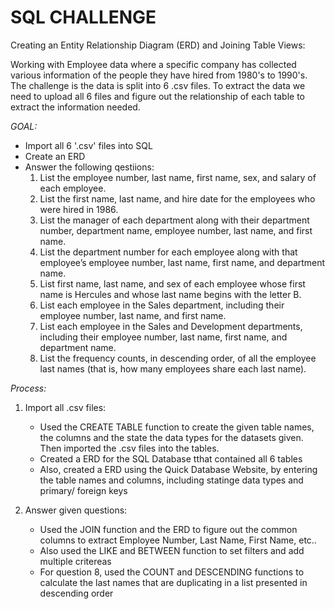 # SQL CHALLENGE
Creating an Entity Relationship Diagram (ERD) and Joining Table Views:

Working with Employee data where a specific company has collected various information of the people they have hired from 1980's to 1990's. The challenge is the data is split into 6 .csv files. To extract the data we need to upload all 6 files and figure out the relationship of each table to extract the information needed. 

*GOAL:* 
- Import all 6 '.csv' files into SQL
- Create an ERD
- Answer the following qestiions:
  1) List the employee number, last name, first name, sex, and salary of each employee.
  2) List the first name, last name, and hire date for the employees who were hired in 1986.
  3) List the manager of each department along with their department number, department name, employee number, last name, and first name.
  4) List the department number for each employee along with that employee’s employee number, last name, first name, and department name.
  5) List first name, last name, and sex of each employee whose first name is Hercules and whose last name begins with the letter B.
  6) List each employee in the Sales department, including their employee number, last name, and first name.
  7) List each employee in the Sales and Development departments, including their employee number, last name, first name, and department name.
  8) List the frequency counts, in descending order, of all the employee last names (that is, how many employees share each last name).

*Process:*
1) Import all .csv files:
   - Used the CREATE TABLE function to create the given table names, the columns and the state the data types for the datasets given. Then imported the .csv files into the tables. 
   - Created a ERD for the SQL Database tthat contained all 6 tables
   - Also, created a ERD using the Quick Database Website, by entering the table names and columns, including statinge data types and primary/ foreign keys
   
2) Answer given questions:
    - Used the JOIN function and the ERD to figure out the common columns to extract Employee Number, Last Name, First Name, etc..
    - Also used the LIKE and BETWEEN function to set filters and add multiple critereas
    - For question 8, used the COUNT and DESCENDING functions to calculate the last names that are duplicating in a list presented in descending order
